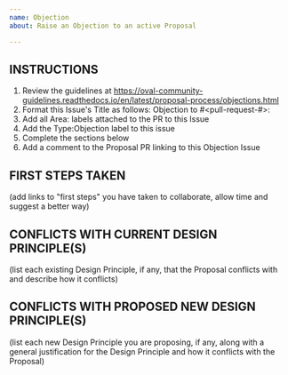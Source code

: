 ```yaml
---
name: Objection
about: Raise an Objection to an active Proposal

---
```


## INSTRUCTIONS
1. Review the guidelines at https://oval-community-guidelines.readthedocs.io/en/latest/proposal-process/objections.html
2. Format this Issue's Title as follows: Objection to #<pull-request-#>: <proposal-title>
3. Add all Area:<area-name> labels attached to the PR to this Issue
4. Add the Type:Objection label to this issue
5. Complete the sections below
6. Add a comment to the Proposal PR linking to this Objection Issue

## FIRST STEPS TAKEN
(add links to "first steps" you have taken to collaborate, allow time and suggest a better way)

## CONFLICTS WITH CURRENT DESIGN PRINCIPLE(S)
(list each existing Design Principle, if any, that the Proposal conflicts with and describe how it conflicts)

## CONFLICTS WITH PROPOSED NEW DESIGN PRINCIPLE(S)
(list each new Design Principle you are proposing, if any, along with a general justification for the Design Principle and how it conflicts with the Proposal)

